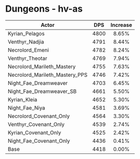 # Dungeons - hv-as
| Actor | DPS | Increase |
|---|:---:|:---:|
|Kyrian_Pelagos|4800|8.65%|
|Venthyr_Nadjia|4791|8.44%|
|Necrolord_Emeni|4782|8.24%|
|Venthyr_Theotar|4769|7.94%|
|Necrolord_Marileth_Mastery|4755|7.63%|
|Necrolord_Marileth_Mastery_PPS|4746|7.42%|
|Night_Fae_Dreamweaver|4703|6.45%|
|Night_Fae_Dreamweaver_SB|4661|5.50%|
|Kyrian_Kleia|4652|5.30%|
|Night_Fae_Niya|4581|3.69%|
|Necrolord_Covenant_Only|4564|3.30%|
|Venthyr_Covenant_Only|4539|2.74%|
|Kyrian_Covenant_Only|4525|2.42%|
|Night_Fae_Covenant_Only|4436|0.41%|
|Base|4418|0.00%|
